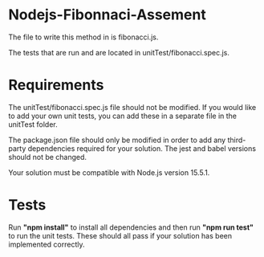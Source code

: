 # Nodejs-Fibonnaci-Assement

The file to write this method in is fibonacci.js.

The tests that are run and  are located in unitTest/fibonacci.spec.js.

# Requirements
The unitTest/fibonacci.spec.js file should not be modified. If you would like to add your own unit tests, you can add these in a separate file in the unitTest folder.

The package.json file should only be modified in order to add any third-party dependencies required for your solution. The jest and babel versions should not be changed.

Your solution must be compatible with Node.js version 15.5.1.

# Tests
Run **"npm install"** to install all dependencies and then run **"npm run test"** to run the unit tests. These should all pass if your solution has been implemented correctly.
